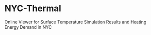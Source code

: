 # NYC-Thermal
Online Viewer for Surface Temperature Simulation Results and Heating Energy Demand in NYC
